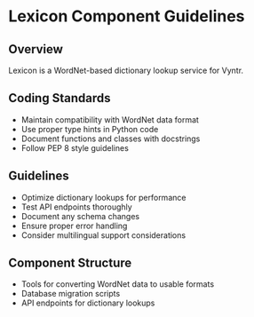 # Lexicon Component Guidelines

## Overview
Lexicon is a WordNet-based dictionary lookup service for Vyntr.

## Coding Standards
- Maintain compatibility with WordNet data format
- Use proper type hints in Python code
- Document functions and classes with docstrings
- Follow PEP 8 style guidelines

## Guidelines
- Optimize dictionary lookups for performance
- Test API endpoints thoroughly
- Document any schema changes
- Ensure proper error handling
- Consider multilingual support considerations

## Component Structure
- Tools for converting WordNet data to usable formats
- Database migration scripts
- API endpoints for dictionary lookups
